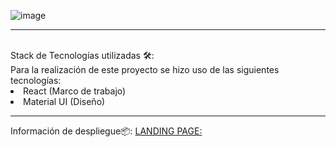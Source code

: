 ![image](https://user-images.githubusercontent.com/101824921/173988618-213fa658-a766-4158-a801-723a4b13e38e.png)

<hr>
<br>
Stack de Tecnologías utilizadas 🛠️:
<br>
Para la realización de este proyecto se hizo uso de las siguientes tecnologías:

<li> React (Marco de trabajo) </li>
<li>Material UI (Diseño) </li>
<hr>

Información de despliegue📦:
[LANDING PAGE:](https://reto1-sprint3.vercel.app/)
